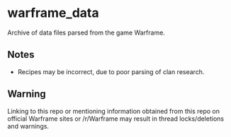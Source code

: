 warframe_data
=============

Archive of data files parsed from the game Warframe.

Notes
--------

* Recipes may be incorrect, due to poor parsing of clan research.

Warning
-------

Linking to this repo or mentioning information obtained from this repo on official Warframe sites or /r/Warframe may result in thread locks/deletions and warnings.
